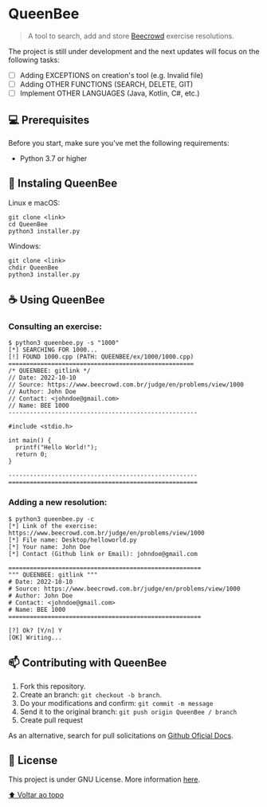 # QueenBee

<!---Esses são exemplos. Veja https://shields.io para outras pessoas ou para personalizar este conjunto de escudos. Você pode querer incluir dependências, status do projeto e informações de licença aqui--->
<!---Incrível trabalho do iuricode. Por favor, dá um confere: https://github.com/iuricode/readme-template --->

<!--
![GitHub repo size](https://img.shields.io/github/repo-size/iuricode/README-template?style=for-the-badge)
![GitHub language count](https://img.shields.io/github/languages/count/iuricode/README-template?style=for-the-badge)
![GitHub forks](https://img.shields.io/github/forks/iuricode/README-template?style=for-the-badge)
![Bitbucket open issues](https://img.shields.io/bitbucket/issues/iuricode/README-template?style=for-the-badge)
![Bitbucket open pull requests](https://img.shields.io/bitbucket/pr-raw/iuricode/README-template?style=for-the-badge)


<img src="exemplo-image.png" alt="exemplo imagem">
-->

> A tool to search, add and store [Beecrowd](https://www.beecrowd.com.br/judge/en) exercise resolutions. 

The project is still under development and the next updates will focus on the following tasks:

- [ ] Adding EXCEPTIONS on creation's tool (e.g. Invalid file)
- [ ] Adding OTHER FUNCTIONS (SEARCH, DELETE, GIT)
- [ ] Implement OTHER LANGUAGES (Java, Kotlin, C#, etc.)

## 💻 Prerequisites

Before you start, make sure you've met the following requirements:
* Python 3.7 or higher

## 🚀 Instaling QueenBee

Linux e macOS:
```
git clone <link>
cd QueenBee
python3 installer.py
```

Windows:
```
git clone <link>
chdir QueenBee
python3 installer.py
```

## ☕ Using QueenBee

### Consulting an exercise:

```
$ python3 queenbee.py -s "1000"
[*] SEARCHING FOR 1000...
[!] FOUND 1000.cpp (PATH: QUEENBEE/ex/1000/1000.cpp)
====================================================
/* QUEENBEE: gitlink */
// Date: 2022-10-10
// Source: https://www.beecrowd.com.br/judge/en/problems/view/1000
// Author: John Doe 
// Contact: <johndoe@gmail.com>
// Name: BEE 1000
-----------------------------------------------------

#include <stdio.h>

int main() {
  printf("Hello World!");
  return 0;
}

-----------------------------------------------------
=====================================================
```

### Adding a new resolution:
```
$ python3 queenbee.py -c
[*] Link of the exercise: https://www.beecrowd.com.br/judge/en/problems/view/1000
[*] File name: Desktop/helloworld.py
[*] Your name: John Doe
[*] Contact (Github link or Email): johndoe@gmail.com

======================================================
""" QUEENBEE: gitlink """
# Date: 2022-10-10
# Source: https://www.beecrowd.com.br/judge/en/problems/view/1000
# Author: John Doe
# Contact: <johndoe@gmail.com>
# Name: BEE 1000
======================================================

[?] Ok? [Y/n] Y
[OK] Writing...
```
<!-- Adicione comandos de execução e exemplos que você acha que os usuários acharão úteis. Fornece uma referência de opções para pontos de bônus! -->

## 📫 Contributing with QueenBee
<!---Se o seu README for longo ou se você tiver algum processo ou etapas específicas que deseja que os contribuidores sigam, considere a criação de um arquivo CONTRIBUTING.md separado--->

1. Fork this repository.
2. Create an branch: `git checkout -b branch`.
3. Do your modifications and confirm: `git commit -m message`
4. Send it to the original branch: `git push origin QueenBee / branch`
5. Create pull request

As an alternative, search for pull solicitations on [Github Oficial Docs](https://help.github.com/en/github/collaborating-with-issues-and-pull-requests/creating-a-pull-request).

<!--
## 🤝 Colaboradores

Agradecemos às seguintes pessoas que contribuíram para este projeto:

<table>
  <tr>
    <td align="center">
      <a href="#">
        <img src="https://avatars3.githubusercontent.com/u/31936044" width="100px;" alt="Foto do Iuri Silva no GitHub"/><br>
        <sub>
          <b>Iuri Silva</b>
        </sub>
      </a>
    </td>
    <td align="center">
      <a href="#">
        <img src="https://s2.glbimg.com/FUcw2usZfSTL6yCCGj3L3v3SpJ8=/smart/e.glbimg.com/og/ed/f/original/2019/04/25/zuckerberg_podcast.jpg" width="100px;" alt="Foto do Mark Zuckerberg"/><br>
        <sub>
          <b>Mark Zuckerberg</b>
        </sub>
      </a>
    </td>
    <td align="center">
      <a href="#">
        <img src="https://miro.medium.com/max/360/0*1SkS3mSorArvY9kS.jpg" width="100px;" alt="Foto do Steve Jobs"/><br>
        <sub>
          <b>Steve Jobs</b>
        </sub>
      </a>
    </td>
  </tr>
</table>


## 😄 Seja um dos contribuidores<br>

Quer fazer parte desse projeto? Clique [AQUI](CONTRIBUTING.md) e leia como contribuir.
-->

## 📝 License

This project is under GNU License. More information [here](LICENSE.md).


[⬆ Voltar ao topo](#nome-do-projeto)<br>
